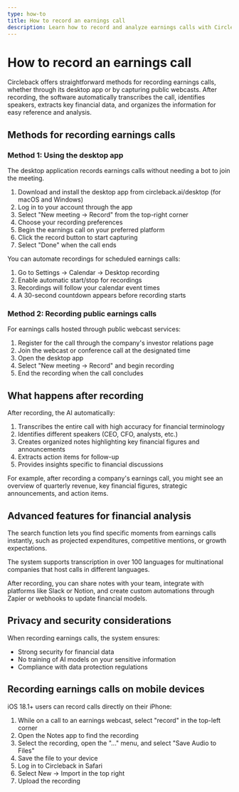 ```yaml
---
type: how-to
title: How to record an earnings call
description: Learn how to record and analyze earnings calls with Circleback through desktop app recording, public webcast capture, and mobile recording options with automatic transcription and financial data extraction.
---
```


# How to record an earnings call

Circleback offers straightforward methods for recording earnings calls, whether through its desktop app or by capturing public webcasts. After recording, the software automatically transcribes the call, identifies speakers, extracts key financial data, and organizes the information for easy reference and analysis.

## Methods for recording earnings calls

### Method 1: Using the desktop app

The desktop application records earnings calls without needing a bot to join the meeting.

1. Download and install the desktop app from circleback.ai/desktop (for macOS and Windows)
2. Log in to your account through the app
3. Select "New meeting → Record" from the top-right corner
4. Choose your recording preferences
5. Begin the earnings call on your preferred platform
6. Click the record button to start capturing
7. Select "Done" when the call ends

You can automate recordings for scheduled earnings calls:

1. Go to Settings → Calendar → Desktop recording
2. Enable automatic start/stop for recordings
3. Recordings will follow your calendar event times
4. A 30-second countdown appears before recording starts

### Method 2: Recording public earnings calls

For earnings calls hosted through public webcast services:

1. Register for the call through the company's investor relations page
2. Join the webcast or conference call at the designated time
3. Open the desktop app
4. Select "New meeting → Record" and begin recording
5. End the recording when the call concludes

## What happens after recording

After recording, the AI automatically:

1. Transcribes the entire call with high accuracy for financial terminology
2. Identifies different speakers (CEO, CFO, analysts, etc.)
3. Creates organized notes highlighting key financial figures and announcements
4. Extracts action items for follow-up
5. Provides insights specific to financial discussions

For example, after recording a company's earnings call, you might see an overview of quarterly revenue, key financial figures, strategic announcements, and action items.

## Advanced features for financial analysis

The search function lets you find specific moments from earnings calls instantly, such as projected expenditures, competitive mentions, or growth expectations.

The system supports transcription in over 100 languages for multinational companies that host calls in different languages.

After recording, you can share notes with your team, integrate with platforms like Slack or Notion, and create custom automations through Zapier or webhooks to update financial models.

## Privacy and security considerations

When recording earnings calls, the system ensures:
- Strong security for financial data
- No training of AI models on your sensitive information
- Compliance with data protection regulations

## Recording earnings calls on mobile devices

iOS 18.1+ users can record calls directly on their iPhone:

1. While on a call to an earnings webcast, select "record" in the top-left corner
2. Open the Notes app to find the recording
3. Select the recording, open the "..." menu, and select "Save Audio to Files"
4. Save the file to your device
5. Log in to Circleback in Safari
6. Select New → Import in the top right
7. Upload the recording